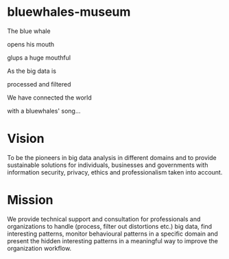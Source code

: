 # bluewhales-museum

The blue whale 

opens his mouth

glups a huge mouthful

As the big data is 

processed and filtered

We have connected the world

with a bluewhales' song...



# Vision

To be the pioneers in big data analysis in different domains and to provide sustainable solutions for individuals, businesses and governments with information security, privacy, ethics and professionalism taken into account. 

# Mission

We provide technical support and consultation for professionals and organizations to handle (process, filter out distortions etc.) big data, find interesting patterns, monitor behavioural patterns in a specific domain and present the hidden interesting patterns in a meaningful way to improve the organization workflow.
